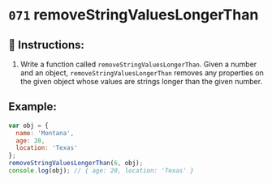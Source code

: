 # `071` removeStringValuesLongerThan

## 📝 Instructions:

1. Write a function called `removeStringValuesLongerThan`. Given a number and an object, `removeStringValuesLongerThan` removes any properties on the given object whose values are strings longer than the given number.

## Example:

```Javascript
var obj = {
  name: 'Montana',
  age: 20,
  location: 'Texas'
};
removeStringValuesLongerThan(6, obj);
console.log(obj); // { age: 20, location: 'Texas' }
```
